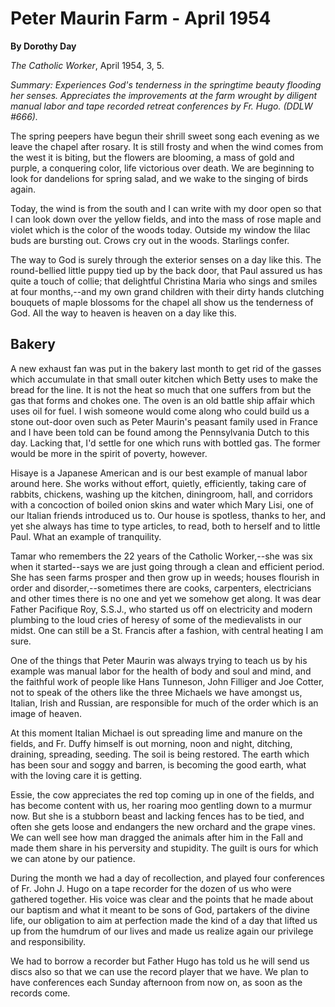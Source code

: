 Peter Maurin Farm - April 1954
==============================

**By Dorothy Day**

*The Catholic Worker*, April 1954, 3, 5.

*Summary: Experiences God's tenderness in the springtime beauty flooding
her senses. Appreciates the improvements at the farm wrought by diligent
manual labor and tape recorded retreat conferences by Fr. Hugo. (DDLW
\#666).*

The spring peepers have begun their shrill sweet song each evening as we
leave the chapel after rosary. It is still frosty and when the wind
comes from the west it is biting, but the flowers are blooming, a mass
of gold and purple, a conquering color, life victorious over death. We
are beginning to look for dandelions for spring salad, and we wake to
the singing of birds again.

Today, the wind is from the south and I can write with my door open so
that I can look down over the yellow fields, and into the mass of rose
maple and violet which is the color of the woods today. Outside my
window the lilac buds are bursting out. Crows cry out in the woods.
Starlings confer.

The way to God is surely through the exterior senses on a day like this.
The round-bellied little puppy tied up by the back door, that Paul
assured us has quite a touch of collie; that delightful Christina Maria
who sings and smiles at four months,--and my own grand children with
their dirty hands clutching bouquets of maple blossoms for the chapel
all show us the tenderness of God. All the way to heaven is heaven on a
day like this.

Bakery
------

A new exhaust fan was put in the bakery last month to get rid of the
gasses which accumulate in that small outer kitchen which Betty uses to
make the bread for the line. It is not the heat so much that one suffers
from but the gas that forms and chokes one. The oven is an old battle
ship affair which uses oil for fuel. I wish someone would come along who
could build us a stone out-door oven such as Peter Maurin's peasant
family used in France and I have been told can be found among the
Pennsylvania Dutch to this day. Lacking that, I'd settle for one which
runs with bottled gas. The former would be more in the spirit of
poverty, however.

Hisaye is a Japanese American and is our best example of manual labor
around here. She works without effort, quietly, efficiently, taking care
of rabbits, chickens, washing up the kitchen, diningroom, hall, and
corridors with a concoction of boiled onion skins and water which Mary
Lisi, one of our Italian friends introduced us to. Our house is
spotless, thanks to her, and yet she always has time to type articles,
to read, both to herself and to little Paul. What an example of
tranquility.

Tamar who remembers the 22 years of the Catholic Worker,--she was six
when it started--says we are just going through a clean and efficient
period. She has seen farms prosper and then grow up in weeds; houses
flourish in order and disorder,--sometimes there are cooks, carpenters,
electricians and other times there is no one and yet we somehow get
along. It was dear Father Pacifique Roy, S.S.J., who started us off on
electricity and modern plumbing to the loud cries of heresy of some of
the medievalists in our midst. One can still be a St. Francis after a
fashion, with central heating I am sure.

One of the things that Peter Maurin was always trying to teach us by his
example was manual labor for the health of body and soul and mind, and
the faithful work of people like Hans Tunneson, John Filliger and Joe
Cotter, not to speak of the others like the three Michaels we have
amongst us, Italian, Irish and Russian, are responsible for much of the
order which is an image of heaven.

At this moment Italian Michael is out spreading lime and manure on the
fields, and Fr. Duffy himself is out morning, noon and night, ditching,
draining, spreading, seeding. The soil is being restored. The earth
which has been sour and soggy and barren, is becoming the good earth,
what with the loving care it is getting.

Essie, the cow appreciates the red top coming up in one of the fields,
and has become content with us, her roaring moo gentling down to a
murmur now. But she is a stubborn beast and lacking fences has to be
tied, and often she gets loose and endangers the new orchard and the
grape vines. We can well see how man dragged the animals after him in
the Fall and made them share in his perversity and stupidity. The guilt
is ours for which we can atone by our patience.

During the month we had a day of recollection, and played four
conferences of Fr. John J. Hugo on a tape recorder for the dozen of us
who were gathered together. His voice was clear and the points that he
made about our baptism and what it meant to be sons of God, partakers of
the divine life, our obligation to aim at perfection made the kind of a
day that lifted us up from the humdrum of our lives and made us realize
again our privilege and responsibility.

We had to borrow a recorder but Father Hugo has told us he will send us
discs also so that we can use the record player that we have. We plan to
have conferences each Sunday afternoon from now on, as soon as the
records come.
